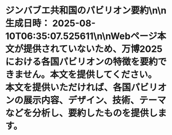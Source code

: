 # ジンバブエ共和国のパビリオン要約\n\n**生成日時：** 2025-08-10T06:35:07.525611\n\nWebページ本文が提供されていないため、万博2025における各国パビリオンの特徴を要約できません。本文を提供してください。  本文を提供いただければ、各国パビリオンの展示内容、デザイン、技術、テーマなどを分析し、要約したものを提供します。